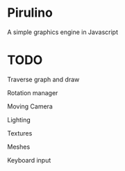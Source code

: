 # Pirulino
A simple graphics engine in Javascript

# TODO  
Traverse graph and draw

Rotation manager

Moving Camera

Lighting

Textures

Meshes

Keyboard input
